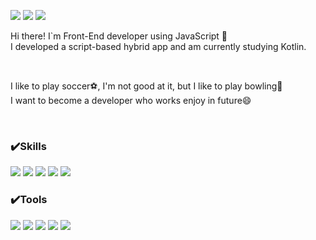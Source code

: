 <a href="https://kdc7140.github.io" target="_blank"><img src="https://img.shields.io/badge/My Blog-311C87?style=flat-square&logo=Buefy&logoColor=white"/></a>
<img src="https://img.shields.io/badge/ghk5402@gmail.com-EA4335?style=flat-square&logo=Gmail&logoColor=white"/>
<img src="https://img.shields.io/badge/Instagram-FF61F6?style=flat-square&logo=Instagram&logoColor=white"/>


Hi there! I`m Front-End developer using JavaScript 👋<br/>
I developed a script-based hybrid app and am currently studying Kotlin.

<br/>


I like to play soccer⚽, I'm not good at it, but I like to play bowling🎳<br/>
I want to become a developer who works enjoy in future😄

<br/>

### ✔️Skills

<img src="https://img.shields.io/badge/HTML5-E34F26?style=flat-square&logo=HTML5&logoColor=white"/> <img src="https://img.shields.io/badge/JavaScript-F7DF1E?style=flat-square&logo=JavaScript&logoColor=white"/>
<img src="https://img.shields.io/badge/CSS3-1572B6?style=flat-square&logo=CSS3&logoColor=white"/>
<img src="https://img.shields.io/badge/Oracle-F80000?style=flat-square&logo=Oracle&logoColor=white"/>
<img src="https://img.shields.io/badge/jQuery-0769AD?style=flat-square&logo=jQuery&logoColor=white"/>



### ✔️Tools

<img src="https://img.shields.io/badge/Git-F05032?style=flat-square&logo=Git&logoColor=white"/> <img src="https://img.shields.io/badge/GitHub-181717?style=flat-square&logo=GitHub&logoColor=white"/>
<img src="https://img.shields.io/badge/Android Studio-3DDC84?style=flat-square&logo=Android&logoColor=white"/>
<img src="https://img.shields.io/badge/VS Code-007ACC?style=flat-square&logo=Visual Studio Code&logoColor=white"/>
<img src="https://img.shields.io/badge/Slack-4A154B?style=flat-square&logo=Slack&logoColor=white"/>


<!--![Anurag's GitHub stats](https://github-readme-stats.vercel.app/api?username=kdc7140&show_icons=true&theme=buefy ) -->

<!--
**kdc7140/kdc7140** is a ✨ _special_ ✨ repository because its `README.md` (this file) appears on your GitHub profile.

Here are some ideas to get you started:

- 🔭 I’m currently working on ...
- 🌱 I’m currently learning ...
- 👯 I’m looking to collaborate on ...
- 🤔 I’m looking for help with ...
- 💬 Ask me about ...
- 📫 How to reach me: ...
- 😄 Pronouns: ...
- ⚡ Fun fact: ...
-->
